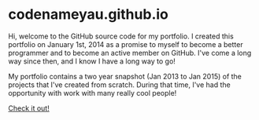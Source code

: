 # codenameyau.github.io

Hi, welcome to the GitHub source code for my portfolio.
I created this portfolio on January 1st, 2014 as a promise to myself
to become a better programmer and to become an active member on GitHub.
I've come a long way since then, and I know I have a long way to go!

My portfolio contains a two year snapshot (Jan 2013 to Jan 2015)
of the projects that I've created from scratch. During that time,
I've had the opportunity with work with many really cool people!

[Check it out!](https://codenameyau.github.io)
